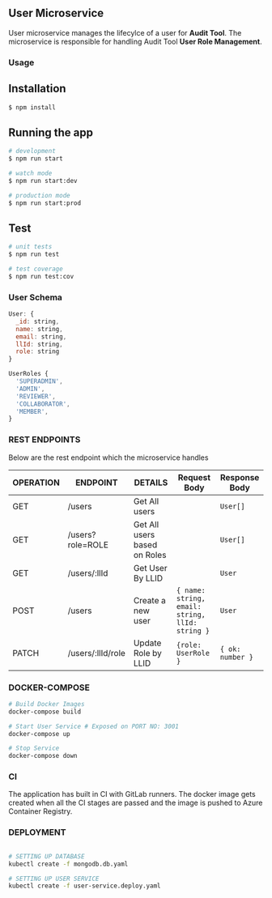 ## User Microservice

User microservice manages the lifecylce of a user for **Audit Tool**. The microservice is responsible for handling Audit Tool **User Role Management**.

### Usage

## Installation

```bash
$ npm install
```

## Running the app

```bash
# development
$ npm run start

# watch mode
$ npm run start:dev

# production mode
$ npm run start:prod
```

## Test

```bash
# unit tests
$ npm run test

# test coverage
$ npm run test:cov
```

### User Schema

```js
User: {
  _id: string,
  name: string,
  email: string,
  llId: string,
  role: string
}
```

```js
UserRoles {
  'SUPERADMIN',
  'ADMIN',
  'REVIEWER',
  'COLLABORATOR',
  'MEMBER',
}
```

### REST ENDPOINTS

Below are the rest endpoint which the microservice handles

| OPERATION | ENDPOINT          | DETAILS                      | Request Body                                    | Response Body    |
| --------- | ----------------- | ---------------------------- | ----------------------------------------------- | ---------------- |
| GET       | /users            | Get All users                |                                                 | `User[]`         |
| GET       | /users?role=ROLE  | Get All users based on Roles |                                                 | `User[]`         |
| GET       | /users/:llId      | Get User By LLID             |                                                 | `User`           |
| POST      | /users            | Create a new user            | `{ name: string, email: string, llId: string }` | `User`           |
| PATCH     | /users/:llId/role | Update Role by LLID          | `{role: UserRole }`                             | `{ ok: number }` |

### DOCKER-COMPOSE

```bash
# Build Docker Images
docker-compose build

# Start User Service # Exposed on PORT NO: 3001
docker-compose up

# Stop Service
docker-compose down
```

### CI
The application has built in CI with GitLab runners. 
The docker image gets created when all the CI stages are passed and the image is pushed to Azure Container Registry.

### DEPLOYMENT

```bash

# SETTING UP DATABASE
kubectl create -f mongodb.db.yaml

# SETTING UP USER SERVICE
kubectl create -f user-service.deploy.yaml

```
